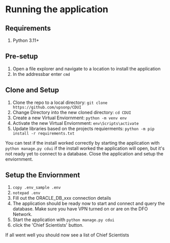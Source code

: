 # Running the application
## Requirements
1. Python 3.11+  

## Pre-setup
1. Open a file explorer and navigate to a location to install the application
2. In the addressbar enter `cmd`
   
## Clone and Setup
1. Clone the repo to a local directory: ```git clone https://github.com/upsonp/CDUI```  
1. Change Directory into the new cloned directory: ```cd CDUI```  
1. Create a new Virtual Enviornment: ```python -m venv env```  
1. Activate the new Virtual Enviornment: ```env\Scripts\activate```  
1. Update libraries based on the projects requierments: ```python -m pip install -r requirements.txt```  

You can test if the install worked correctly by starting the application with ```python manage.py cdui``` if the install worked the application will open, but it's not ready yet to connect to a database. Close the application and setup the enviornment.

## Setup the Enviornment
1. ```copy .env_sample .env```
1. ```notepad .env```
2. Fill out the ORACLE_DB_xxx connection details
3. The application should be ready now to start and connect and query the database. Make sure you have VPN turned on or are on the DFO Network.
4. Start the application with `python manage.py cdui`
5. click the 'Chief Scientists' button.

If all went well you should now see a list of Chief Scientists
